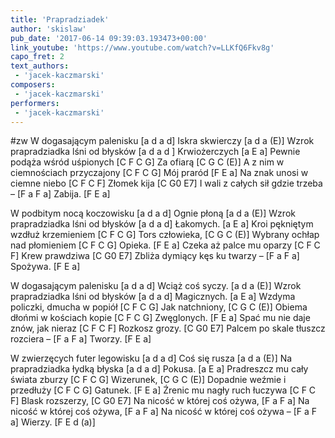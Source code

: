 ```yaml
---
title: 'Prapradziadek'
author: 'skislaw'
pub_date: '2017-06-14 09:39:03.193473+00:00'
link_youtube: 'https://www.youtube.com/watch?v=LLKfQ6Fkv8g'
capo_fret: 2
text_authors:
 - 'jacek-kaczmarski'
composers:
 - 'jacek-kaczmarski'
performers:
 - 'jacek-kaczmarski'
---
```


#zw
W dogasającym palenisku	[a d a d]
Iskra skwierczy	[a d a (E)]
Wzrok prapradziadka lśni od błysków	[a d a d ]
Krwiożerczych	[a E a]
Pewnie podąża wśród uśpionych	[C F C G]
Za ofiarą	[C G C (E)]
A z nim w ciemnościach przyczajony	[C F C G]
Mój praród	[F E a]
Na znak unosi w ciemne niebo	[C F C F]
Złomek kija	[C G0 E7]
I wali z całych sił gdzie trzeba –	[F a F a]
Zabija.	[F E a]
	
W podbitym nocą koczowisku	[a d a d]
Ognie płoną	[a d a (E)]
Wzrok prapradziadka lśni od błysków	[a d a d] 
Łakomych.	[a E a]
Kroi pękniętym wzdłuż krzemieniem	[C F C G]
Tors człowieka,	[C G C (E)]
Wybrany ochłap nad płomieniem	[C F C G]
Opieka.	[F E a]
Czeka aż palce mu oparzy	[C F C F]
Krew prawdziwa	[C G0 E7]
Zbliża dymiący kęs ku twarzy –	[F a F a]
Spożywa.	[F E a]

W dogasającym palenisku	[a d a d]
Wciąż coś syczy.	[a d a (E)]
Wzrok prapradziadka lśni od błysków	[a d a d] 
Magicznych.	[a E a]
Wzdyma policzki, dmucha w popiół 	[C F C G]
Jak natchniony,	[C G C (E)]
Obiema dłońmi w kościach kopie	[C F C G]
Zwęglonych.	[F E a]
Spać mu nie daje znów, jak nieraz	[C F C F]
Rozkosz grozy.	[C G0 E7]
Palcem po skale tłuszcz rozciera –	[F a F a]
Tworzy.	[F E a]
	
W zwierzęcych futer legowisku 	[a d a d]
Coś się rusza	[a d a (E)]
Na prapradziadka łydką błyska	[a d a d] 
Pokusa.	[a E a]
Pradreszcz mu cały świata zburzy	[C F C G]
Wizerunek,	[C G C (E)]
Dopadnie weźmie i przedłuży	[C F C G]
Gatunek.	[F E a]
Źrenic mu nagły ruch łuczywa	[C F C F]
Blask rozszerzy,	[C G0 E7]
Na nicość w której coś ożywa,	[F a F a]
Na nicość w której coś ożywa,	[F a F a]
Na nicość w której coś ożywa –	[F a F a]
Wierzy.	[F E d (a)]